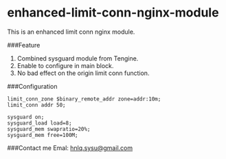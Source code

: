 enhanced-limit-conn-nginx-module
================================

This is an enhanced limit conn nginx module.

###Feature

1. Combined sysguard module from Tengine.
2. Enable to configure in main block.
3. No bad effect on the origin limit conn function.

###Configuration

```
limit_conn_zone $binary_remote_addr zone=addr:10m;
limit_conn addr 50;

sysguard on;
sysguard_load load=8;
sysguard_mem swapratio=20%;
sysguard_mem free=100M;
```

###Contact me
Emal: hnlq.sysu@gmail.com
